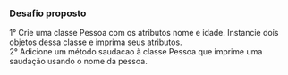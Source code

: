 ### Desafio proposto

1° Crie uma classe Pessoa com os atributos nome e idade. Instancie dois objetos dessa classe e imprima seus atributos. <br>
2° Adicione um método saudacao à classe Pessoa que imprime uma saudação usando o nome da pessoa.